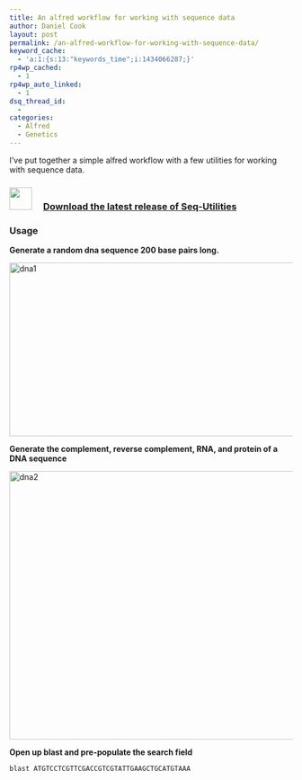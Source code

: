 ```yaml
---
title: An alfred workflow for working with sequence data
author: Daniel Cook
layout: post
permalink: /an-alfred-workflow-for-working-with-sequence-data/
keyword_cache:
  - 'a:1:{s:13:"keywords_time";i:1434066287;}'
rp4wp_cached:
  - 1
rp4wp_auto_linked:
  - 1
dsq_thread_id:
  - 
categories:
  - Alfred
  - Genetics
---
```

I&#8217;ve put together a simple alfred workflow with a few utilities for working with sequence data.

### [<img src="http://45.55.80.146/media/icon.png" style="width:40px; margin-right:20px;" />Download the latest release of Seq-Utilities][1]

### Usage

**Generate a random dna sequence 200 base pairs long.**

[<img src="http://45.55.80.146/media/dna1-1024x337.png" alt="dna1" width="940" height="309" class="aligncenter size-large wp-image-849" />][2]

**Generate the complement, reverse complement, RNA, and protein of a DNA sequence**

[<img src="http://45.55.80.146/media/dna2-1024x521.png" alt="dna2" width="940" height="478" class="aligncenter size-large wp-image-850" />][3]

**Open up blast and pre-populate the search field**

    blast ATGTCCTCGTTCGACCGTCGTATTGAAGCTGCATGTAAA

 [1]: https://github.com/danielecook/seq-utilities/releases/latest
 [2]: http://45.55.80.146/media/dna1.png
 [3]: http://45.55.80.146/media/dna2.png